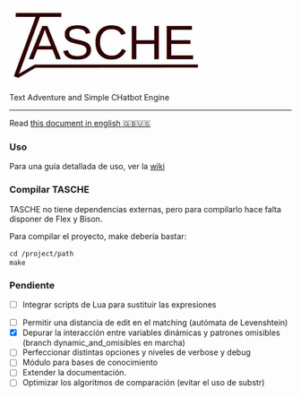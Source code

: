 <img src="logo.jpg" alt="logo" width="350"/>

Text Adventure and Simple CHatbot Engine

***
Read [this document in english :gb::us:](README.md)

### Uso
Para una guía detallada de uso, ver la [wiki](https://github.com/MiguelMJ/TASCHE/wiki)

### Compilar TASCHE
TASCHE no tiene dependencias externas, pero para compilarlo hace falta disponer de Flex y Bison.

Para compilar el proyecto, make debería bastar:

```
cd /project/path
make
```

### Pendiente

* [ ] Integrar scripts de Lua para sustituir las expresiones

- [ ] Permitir una distancia de edit en el matching (autómata de Levenshtein)
- [x] Depurar la interacción entre variables dinámicas y patrones omisibles (branch dynamic_and_omisibles en marcha)
- [ ] Perfeccionar distintas opciones y niveles de verbose y debug
- [ ] Módulo para bases de conocimiento
- [ ] Extender la documentación.
- [ ] Optimizar los algoritmos de comparación (evitar el uso de substr)
